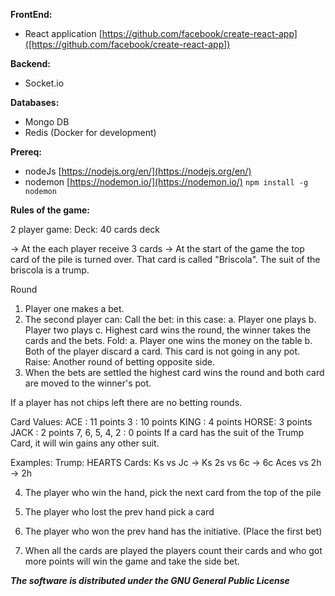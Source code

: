 **FrontEnd:**

  - React application
    [https://github.com/facebook/create-react-app]([https://github.com/facebook/create-react-app])

**Backend:**

- Socket.io

**Databases:**

  - Mongo DB
  - Redis
  (Docker for development)

**Prereq:**

- nodeJs [https://nodejs.org/en/](https://nodejs.org/en/)
- nodemon [https://nodemon.io/](https://nodemon.io/) `npm install -g nodemon`


**Rules of the game:**

2 player game:
  Deck: 40 cards deck

  -> At the each player receive 3 cards
  -> At the start of the game the top card of the pile is turned over. That card is called "Briscola".
    The suit of the briscola is a trump.

  Round
  1. Player one makes a bet.
  2. The second player can:
    Call the bet: in this case:
      a. Player one plays
      b. Player two plays
      c. Highest card wins the round, the winner takes the cards and the bets.
    Fold: 
      a. Player one wins the money on the table
      b. Both of the player discard a card. This card is not going in any pot.
    Raise: Another round of betting opposite side.
  3. When the bets are settled the highest card wins the round and both card are moved to the winner's pot.
  
  If a player has not chips left there are no betting rounds.

  Card Values:
   ACE : 11 points
   3 : 10 points
   KING : 4 points
   HORSE: 3 points
   JACK : 2 points
   7, 6, 5, 4, 2 : 0 points
  If a card has the suit of the Trump Card, it will win gains any other suit.

  Examples:
    Trump: HEARTS
    Cards:
      Ks vs Jc -> Ks
      2s vs 6c -> 6c
      Aces vs 2h -> 2h

  4. The player who win the hand, pick the next card from the top of the pile
  5. The player who lost the prev hand pick a card
  6. The player who won the prev hand has the initiative. (Place the first bet)

  7. When all the cards are played the players count their cards and who got more points will win the game and take the side bet.

***The software is distributed under the GNU General Public License***
